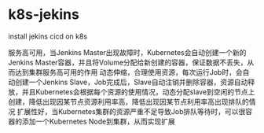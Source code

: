 # k8s-jekins
install jekins cicd on k8s


服务高可用，当Jenkins Master出现故障时，Kubernetes会自动创建一个新的Jenkins Master容器，并且将Volume分配给新创建的容器，保证数据不丢失，从而达到集群服务高可用的作用
动态伸缩，合理使用资源，每次运行Job时，会自动创建一个Jenkins Slave，Job完成后，Slave自动注销并删除容器，资源自动释放，并且Kubernetes会根据每个资源的使用情况，动态分配slave到空闲的节点上创建，降低出现因某节点资源利用率高，降低出现因某节点利用率高出现排队的情况
扩展性好，当Kubernetes集群的资源严重不足导致Job排队等待时，可以很容器的添加一个Kubernetes Node到集群，从而实现扩展
